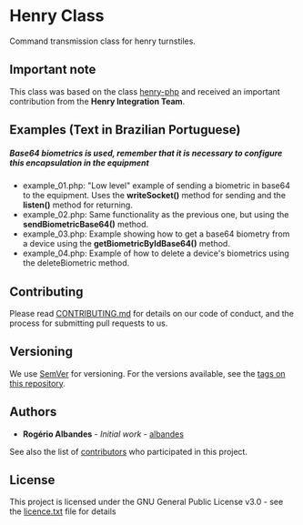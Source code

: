 # Henry Class

Command transmission class for henry turnstiles.


## Important note

This class was based on the class [henry-php]( https://github.com/juliolvfilho/henry-php) and received an important contribution from the __Henry Integration Team__.

## Examples (Text in Brazilian Portuguese)
##### Base64 biometrics is used, remember that it is necessary to configure this encapsulation in the equipment
* example_01.php: "Low level" example of sending a biometric in base64 to the equipment. Uses the __writeSocket()__ method for sending and the __listen()__ method for returning.
* example_02.php: Same functionality as the previous one, but using the __sendBiometricBase64()__ method. 
* example_03.php: Example showing how to get a base64 biometry from a device using the __getBiometricByIdBase64()__ method.
* example_04.php: Example of how to delete a device's biometrics using the deleteBiometric method.


## Contributing

Please read [CONTRIBUTING.md](https://github.com/albandes/helpdezk/blob/master/CONTRIBUTING.md) for details on our code of conduct, and the process for submitting pull requests to us.

## Versioning

We use [SemVer](http://semver.org/) for versioning. For the versions available, see the [tags on this repository](https://github.com/your/project/tags).

## Authors

* **Rogério Albandes** - *Initial work* - [albandes](https://github.com/albandes)

See also the list of [contributors](https://github.com/albandes/helpdezk/contributors) who participated in this project.

## License

This project is licensed under the GNU General Public License v3.0 - see the [licence.txt](licence.txt) file for details


